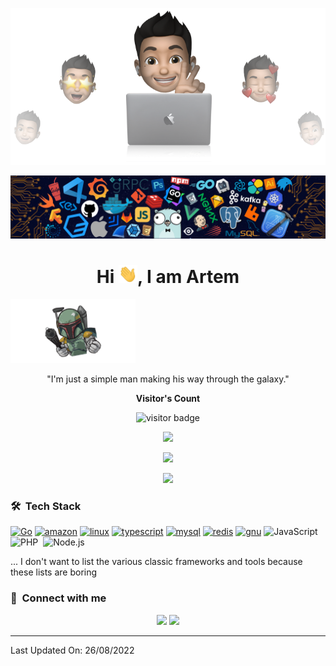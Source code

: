 <p align="center"><img src="https://raw.githubusercontent.com/KevinPatel04/KevinPatel04/master/cover-thompson.png"></p>
<p align="center"><img src="https://raw.githubusercontent.com/KevinPatel04/KevinPatel04/master/header.png"></p>

<h1 align="center">Hi <img src="https://raw.githubusercontent.com/KevinPatel04/KevinPatel04/master/Hi.gif" width="30px">, I am Artem</h1>
<img src="Star-Wars-Boba-Fett-PNG-Clipart.png" width="200"/>
<p align="center" width="150px">"I'm just a simple man making his way through the galaxy."</p>

<p align="center"><b>Visitor's Count</b></p>
<p align="center"><img src="https://profile-counter.glitch.me/%7BArtemNehoda%7D/count.svg" alt="visitor badge"/></p>
<p align="center"><img src="https://github-readme-stats.vercel.app/api/top-langs/?username=ArtemNehoda&layout=compact&hide=TSQL&theme=chartreuse-dark"></p>
<p align="center" ><img src="https://github-readme-stats.vercel.app/api?username=ArtemNehoda&count_private=true&show_icons=true&&theme=chartreuse-dark&include_all_commits=true" width="400"></p> 
<p align="center" ><img src="https://github-readme-streak-stats.herokuapp.com?user=ArtemNehoda&theme=chartreuse-dark"></p>

### 🛠 &nbsp;Tech Stack

<a href='https://github.com/shivamkapasia0' target="_blank"><img alt='Go' src='https://img.shields.io/badge/Golang-100000?style=flat&logo=Go&logoColor=white&labelColor=0D1B28&color=0D1B28'/></a>
<a href='https://github.com/shivamkapasia0' target="_blank"><img alt='amazon' src='https://img.shields.io/badge/AWS-100000?style=flat&logo=amazon&logoColor=white&labelColor=0D1B28&color=0D1B28'/></a>
<a href='https://github.com/shivamkapasia0' target="_blank"><img alt='linux' src='https://img.shields.io/badge/Bash_scripting-100000?style=flat&logo=linux&logoColor=white&labelColor=0D1B28&color=0D1B28'/></a>
<a href='https://github.com/shivamkapasia0' target="_blank"><img alt='typescript' src='https://img.shields.io/badge/Typescript-100000?style=flat&logo=typescript&logoColor=white&labelColor=0D1B28&color=0D1B28'/></a>
<a href='https://github.com/shivamkapasia0' target="_blank"><img alt='mysql' src='https://img.shields.io/badge/SQL-100000?style=flat&logo=mysql&logoColor=white&labelColor=0D1B28&color=0D1B28'/></a>
<a href='https://github.com/shivamkapasia0' target="_blank"><img alt='redis' src='https://img.shields.io/badge/NOSQL-100000?style=flat&logo=redis&logoColor=white&labelColor=0D1B28&color=0D1B28'/></a>
<a href='https://github.com/shivamkapasia0' target="_blank"><img alt='gnu' src='https://img.shields.io/badge/Backend-100000?style=flat&logo=gnu&logoColor=FFFFFF&labelColor=0D1B28&color=0D1B28'/></a>
![JavaScript](https://img.shields.io/badge/-JavaScript-05122A?style=flat&logo=javascript)&nbsp;
![PHP](https://img.shields.io/badge/-PHP-05122A?style=flat&logo=php&logoColor=777BB4)&nbsp;
![Node.js](https://img.shields.io/badge/-Node.js-05122A?style=flat&logo=node.js&logoColor=339933)&nbsp;

... I don't want to list the various classic frameworks and tools because these lists are boring

### :link: &nbsp;Connect with me

<p align="center">
<a href="https://it.linkedin.com/in/artem-nehoda-925487165"><img src="https://img.shields.io/badge/-Artem%20Nehoda-0077B5?style=for-the-badge&logo=Linkedin&logoColor=white"/></a>
<a href="https://instagram.com/artiom.nhd"><img src="https://img.shields.io/badge/-artiom.nhd-E4405F?style=for-the-badge&logo=Instagram&logoColor=white"/></a>
</p>

---

Last Updated On: 26/08/2022
